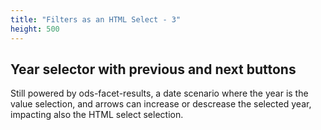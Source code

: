 ```yaml
---
title: "Filters as an HTML Select - 3"
height: 500
---
```


## Year selector with previous and next buttons

Still powered by ods-facet-results, a date scenario where the year is the value selection, and arrows can increase or descrease the selected year, impacting also the HTML select selection.
